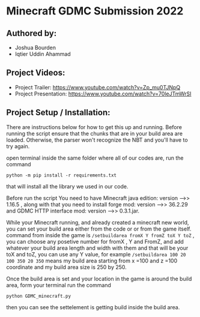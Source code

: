 # Minecraft GDMC Submission 2022

## Authored by:

* Joshua Bourden
* Iqtier Uddin Ahammad


## Project Videos:

* Project Trailer: https://www.youtube.com/watch?v=Zp_mu0TJNpQ
* Project  Presentation: https://www.youtube.com/watch?v=70leJTmWrSI

## Project Setup / Installation:

There are instructions below for how to get this up and running. Before running the script ensure that the chunks that are in your build area are loaded. Otherwise, the parser won't recognize the NBT and you'll have to try again.

open terminal inside the same folder where all of our codes are, run the command 

```python -m pip install -r requirements.txt``` 

that will install all the library we used in our code. 

Before run the script You need to have Minecraft java edition: version -->> 1.16.5  , along with that you need to install forge mod: version -->> 36.2.29 and GDMC HTTP interface mod: version -->> 0.3.1.jar. 

While your Minecraft running, and already created a minecraft new world, you can set your build area either from the code or or from the game itself. command from inside the game is ```/setbuildarea fromX Y fromZ toX Y toZ```  , you can choose any posetive number for fromX , Y and FromZ, and add whatever your build area length and width with them and that will be your toX and toZ, you can use any Y value, 
for example ```/setbuildarea 100 20 100 350 20 350```  means my build area starting from x =100  and z =100 coordinate and my build area size is 250 by 250.
 
Once the build area is set and your location in the game is around the build area, form your terminal run the command 

```python GDMC_minecraft.py```  

then you can see the settelement is getting build inside the build area.

